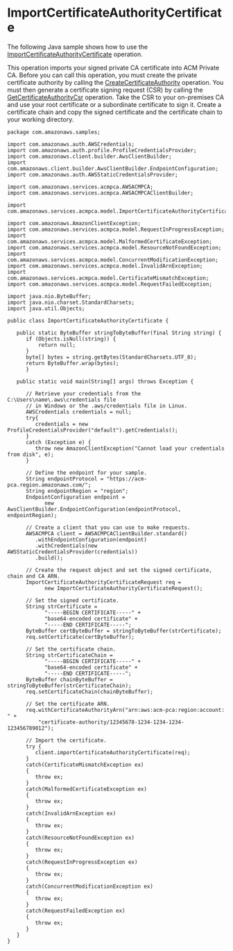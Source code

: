 # ImportCertificateAuthorityCertificate<a name="JavaApi-ImportCertificateAuthorityCertificate"></a>

The following Java sample shows how to use the [ImportCertificateAuthorityCertificate](https://docs.aws.amazon.com/acm-pca/latest/APIReference/API_ImportCertificateAuthorityCertificate.html) operation\.

This operation imports your signed private CA certificate into ACM Private CA\. Before you can call this operation, you must create the private certificate authority by calling the [CreateCertificateAuthority](https://docs.aws.amazon.com/acm-pca/latest/APIReference/API_CreateCertificateAuthority.html) operation\. You must then generate a certificate signing request \(CSR\) by calling the [GetCertificateAuthorityCsr](https://docs.aws.amazon.com/acm-pca/latest/APIReference/API_GetCertificateAuthorityCsr.html) operation\. Take the CSR to your on\-premises CA and use your root certificate or a subordinate certificate to sign it\. Create a certificate chain and copy the signed certificate and the certificate chain to your working directory\. 

```
package com.amazonaws.samples;

import com.amazonaws.auth.AWSCredentials;
import com.amazonaws.auth.profile.ProfileCredentialsProvider;
import com.amazonaws.client.builder.AwsClientBuilder;
import com.amazonaws.client.builder.AwsClientBuilder.EndpointConfiguration;
import com.amazonaws.auth.AWSStaticCredentialsProvider;

import com.amazonaws.services.acmpca.AWSACMPCA;
import com.amazonaws.services.acmpca.AWSACMPCAClientBuilder;

import com.amazonaws.services.acmpca.model.ImportCertificateAuthorityCertificateRequest;

import com.amazonaws.AmazonClientException;
import com.amazonaws.services.acmpca.model.RequestInProgressException;
import com.amazonaws.services.acmpca.model.MalformedCertificateException;
import com.amazonaws.services.acmpca.model.ResourceNotFoundException;
import com.amazonaws.services.acmpca.model.ConcurrentModificationException;
import com.amazonaws.services.acmpca.model.InvalidArnException;
import com.amazonaws.services.acmpca.model.CertificateMismatchException;
import com.amazonaws.services.acmpca.model.RequestFailedException;

import java.nio.ByteBuffer;
import java.nio.charset.StandardCharsets;
import java.util.Objects;

public class ImportCertificateAuthorityCertificate {

   public static ByteBuffer stringToByteBuffer(final String string) {
      if (Objects.isNull(string)) {
          return null;
      }
      byte[] bytes = string.getBytes(StandardCharsets.UTF_8);
      return ByteBuffer.wrap(bytes);
      }

   public static void main(String[] args) throws Exception {

      // Retrieve your credentials from the C:\Users\name\.aws\credentials file
      // in Windows or the .aws/credentials file in Linux.
      AWSCredentials credentials = null;
      try{
         credentials = new ProfileCredentialsProvider("default").getCredentials();
      }
      catch (Exception e) {
         throw new AmazonClientException("Cannot load your credentials from disk", e);
      }

      // Define the endpoint for your sample.
      String endpointProtocol = "https://acm-pca.region.amazonaws.com/";
      String endpointRegion = "region";
      EndpointConfiguration endpoint =
            new AwsClientBuilder.EndpointConfiguration(endpointProtocol, endpointRegion);

      // Create a client that you can use to make requests.
      AWSACMPCA client = AWSACMPCAClientBuilder.standard()
         .withEndpointConfiguration(endpoint)
         .withCredentials(new AWSStaticCredentialsProvider(credentials))
         .build();

      // Create the request object and set the signed certificate, chain and CA ARN.
      ImportCertificateAuthorityCertificateRequest req =
            new ImportCertificateAuthorityCertificateRequest();

      // Set the signed certificate.
      String strCertificate =
            "-----BEGIN CERTIFICATE-----" +
            "base64-encoded certificate" +
            "-----END CERTIFICATE-----";
      ByteBuffer certByteBuffer = stringToByteBuffer(strCertificate);
      req.setCertificate(certByteBuffer);

      // Set the certificate chain.
      String strCertificateChain =
            "-----BEGIN CERTIFICATE-----" +
            "base64-encoded certificate" +
            "-----END CERTIFICATE-----";
      ByteBuffer chainByteBuffer = stringToByteBuffer(strCertificateChain);
      req.setCertificateChain(chainByteBuffer);

      // Set the certificate ARN.
      req.withCertificateAuthorityArn("arn:aws:acm-pca:region:account: " +
          "certificate-authority/12345678-1234-1234-1234-123456789012");

      // Import the certificate.
      try {
         client.importCertificateAuthorityCertificate(req);
      }
      catch(CertificateMismatchException ex)
      {
         throw ex;
      }
      catch(MalformedCertificateException ex)
      {
         throw ex;
      }
      catch(InvalidArnException ex)
      {
         throw ex;
      }
      catch(ResourceNotFoundException ex)
      {
         throw ex;
      }
      catch(RequestInProgressException ex)
      {
         throw ex;
      }
      catch(ConcurrentModificationException ex)
      {
         throw ex;
      }
      catch(RequestFailedException ex)
      {
         throw ex;
      }
   }
}
```